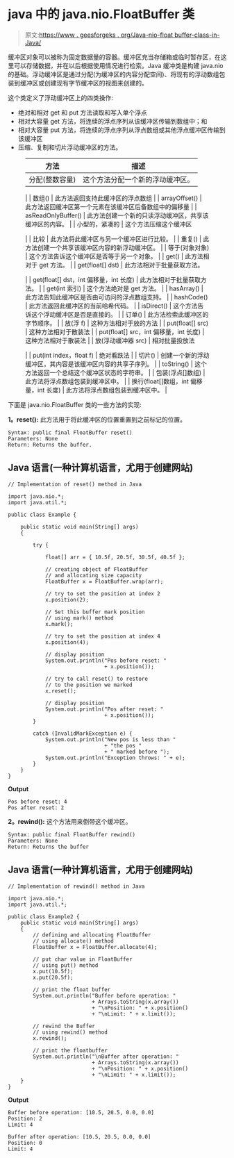# java 中的 java.nio.FloatBuffer 类

> 原文:[https://www . geesforgeks . org/Java-nio-float buffer-class-in-Java/](https://www.geeksforgeeks.org/java-nio-floatbuffer-class-in-java/)

缓冲区对象可以被称为固定数据量的容器。缓冲区充当存储箱或临时暂存区，在这里可以存储数据，并在以后根据使用情况进行检索。Java 缓冲类是构建 java.nio 的基础。浮动缓冲区是通过分配(为缓冲区的内容分配空间)、将现有的浮动数组包装到缓冲区或创建现有字节缓冲区的视图来创建的。

这个类定义了浮动缓冲区上的四类操作:

*   绝对和相对 get 和 put 方法读取和写入单个浮点
*   相对大容量 get 方法，将连续的浮点序列从该缓冲区传输到数组中；和
*   相对大容量 put 方法，将连续的浮点序列从浮点数组或其他浮点缓冲区传输到该缓冲区
*   压缩、复制和切片浮动缓冲区的方法。

<figure class="table">

| **方法** | **描述** |
| --- | --- |
| 分配(整数容量) | 这个方法分配一个新的浮动缓冲区。

 |
| 数组() | 此方法返回支持此缓冲区的浮点数组 |
| arrayOffset() | 此方法返回缓冲区第一个元素在该缓冲区后备数组中的偏移量 |
| asReadOnlyBuffer() | 此方法创建一个新的只读浮动缓冲区，共享该缓冲区的内容。 |
| 小型的，紧凑的 | 这个方法压缩这个缓冲区

 |
| 比较 | 此方法将此缓冲区与另一个缓冲区进行比较。 |
| 重复() | 此方法创建一个共享该缓冲区内容的新浮动缓冲区。 |
| 等于(对象对象) | 这个方法告诉这个缓冲区是否等于另一个对象。 |
| get() | 此方法相对于 get 方法。 |
| get(float[] dst) | 此方法相对于批量获取方法。

 |
| get(float[] dst，int 偏移量，int 长度) | 此方法相对于批量获取方法。 |
| get(int 索引) | 这个方法绝对是 get 方法。 |
| hasArray() | 此方法告知此缓冲区是否由可访问的浮点数组支持。 |
| hashCode() | 此方法返回此缓冲区的当前哈希代码。 |
| isDirect() | 这个方法告诉这个浮动缓冲区是否是直接的。 |
| 订单() | 此方法检索此缓冲区的字节顺序。 |
| 放(浮 f) | 这种方法相对于放的方法 |
| put(float[] src) | 这种方法相对于散装法 |
| put(float[] src，int 偏移量，int 长度) | 这种方法相对于散装法 |
| 放(浮动缓冲器 src) | 相对批量投放法

 |
| put(int index，float f) | 绝对看跌法 |
| 切片() | 创建一个新的浮动缓冲区，其内容是该缓冲区内容的共享子序列。 |
| toString() | 这个方法返回一个总结这个缓冲区状态的字符串。 |
| 包装(浮点[]数组) | 此方法将浮点数组包装到缓冲区中。 |
| 换行(float[]数组，int 偏移量，int 长度) | 此方法将浮点数组包装到缓冲区中。 |

</figure>

下面是 java.nio.FloatBuffer 类的一些方法的实现:

**1。reset():** 此方法用于将此缓冲区的位置重置到之前标记的位置。

```
Syntax: public final FloatBuffer reset()
Parameters: None
Return: Returns the buffer.
```

## Java 语言(一种计算机语言，尤用于创建网站)

```
// Implementation of reset() method in Java

import java.nio.*;
import java.util.*;

public class Example {

    public static void main(String[] args)
    {

        try {

            float[] arr = { 10.5f, 20.5f, 30.5f, 40.5f };

            // creating object of FloatBuffer
            // and allocating size capacity
            FloatBuffer x = FloatBuffer.wrap(arr);

            // try to set the position at index 2
            x.position(2);

            // Set this buffer mark position
            // using mark() method
            x.mark();

            // try to set the position at index 4
            x.position(4);

            // display position
            System.out.println("Pos before reset: "
                               + x.position());

            // try to call reset() to restore
            // to the position we marked
            x.reset();

            // display position
            System.out.println("Pos after reset: "
                               + x.position());
        }

        catch (InvalidMarkException e) {
            System.out.println("New pos is less than "
                               + "the pos "
                               + " marked before ");
            System.out.println("Exception throws: " + e);
        }
    }
}
```

**Output**

```
Pos before reset: 4
Pos after reset: 2

```

**2。rewind():** 这个方法用来倒带这个缓冲区。

```
Syntax: public final FloatBuffer rewind()
Parameters: None
Return: Returns the buffer
```

## Java 语言(一种计算机语言，尤用于创建网站)

```
// Implementation of rewind() method in Java

import java.nio.*;
import java.util.*;

public class Example2 {
    public static void main(String[] args)
    {
        // defining and allocating FloatBuffer
        // using allocate() method
        FloatBuffer x = FloatBuffer.allocate(4);

        // put char value in FloatBuffer
        // using put() method
        x.put(10.5f);
        x.put(20.5f);

        // print the float buffer
        System.out.println("Buffer before operation: "
                           + Arrays.toString(x.array())
                           + "\nPosition: " + x.position()
                           + "\nLimit: " + x.limit());

        // rewind the Buffer
        // using rewind() method
        x.rewind();

        // print the floatbuffer
        System.out.println("\nBuffer after operation: "
                           + Arrays.toString(x.array())
                           + "\nPosition: " + x.position()
                           + "\nLimit: " + x.limit());
    }
}
```

**Output**

```
Buffer before operation: [10.5, 20.5, 0.0, 0.0]
Position: 2
Limit: 4

Buffer after operation: [10.5, 20.5, 0.0, 0.0]
Position: 0
Limit: 4

```